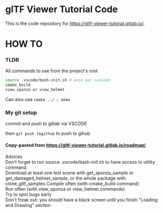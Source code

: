 # glTF Viewer Tutorial Code

This is the code repository for https://gltf-viewer-tutorial.gitlab.io/.

# HOW TO

### TLDR

All commands to use from the project's root

```bash
source .vscode/bash-init.sh # once per session
cmake_build
view_sponza or view_helmet
```

Can also use
`cmake ../ ; make`

### My git setup

commit and push to gitlab via VSCODE

then
`git push togithub` to push to gihub

#### Copy-pasted from https://gltf-viewer-tutorial.gitlab.io/roadmap/

Advices  
Don't forget to run source .vscode/bash-init.sh to have access to utility command.  
Download at least one test scene with get_sponza_sample or get_damaged_helmet_sample, or the whole package with clone_gltf_samples
Compile often (with cmake_build command)  
Run often (with view_sponza or view_helmet commands)  
Try to spot bugs early  
Don't freak out: you should have a black screen until you finish "Loading and Drawing" section  
